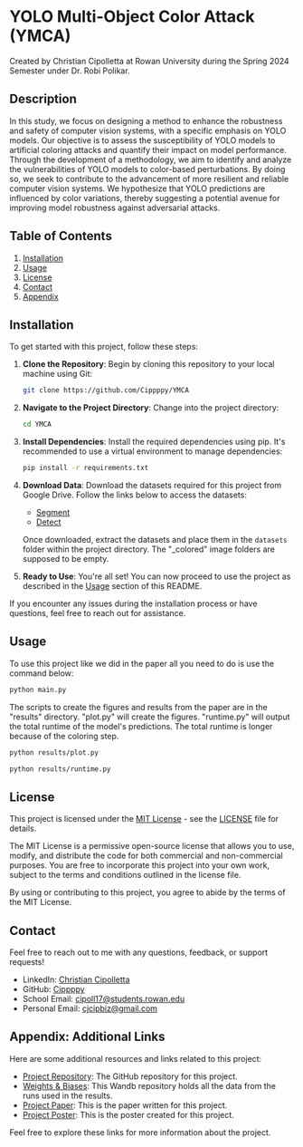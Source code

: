 # YOLO Multi-Object Color Attack (YMCA)
Created by Christian Cipolletta at Rowan University during the Spring 2024 Semester under Dr. Robi Polikar.

## Description

In this study, we focus on designing a method to enhance the robustness and safety of computer vision systems, with a specific emphasis on YOLO models. Our objective is to assess the susceptibility of YOLO models to artificial coloring attacks and quantify their impact on model performance. Through the development of a methodology, we aim to identify and analyze the vulnerabilities of YOLO models to color-based perturbations. By doing so, we seek to contribute to the advancement of more resilient and reliable computer vision systems. We hypothesize that YOLO predictions are influenced by color variations, thereby suggesting a potential avenue for improving model robustness against adversarial attacks.

## Table of Contents

1. [Installation](#installation)
2. [Usage](#usage)
3. [License](#license)
4. [Contact](#contact)
5. [Appendix](#appendix-additional-links)

## Installation

To get started with this project, follow these steps:

1. **Clone the Repository**: Begin by cloning this repository to your local machine using Git:

    ```bash
    git clone https://github.com/Cippppy/YMCA
    ```

2. **Navigate to the Project Directory**: Change into the project directory:

    ```bash
    cd YMCA
    ```

3. **Install Dependencies**: Install the required dependencies using pip. It's recommended to use a virtual environment to manage dependencies:

    ```bash
    pip install -r requirements.txt
    ```

4. **Download Data**: Download the datasets required for this project from Google Drive. Follow the links below to access the datasets:
    - [Segment](https://drive.google.com/drive/folders/1aD2zYarCA-sAvx8O0bFugoG9NcBixxJY?usp=sharing)
    - [Detect](https://drive.google.com/drive/folders/1S9DrhHAzD7lbrIVZVIJdXGrYDtDC9qKn?usp=sharing)

   Once downloaded, extract the datasets and place them in the `datasets` folder within the project directory. The "_colored" image folders are supposed to be empty.

5. **Ready to Use**: You're all set! You can now proceed to use the project as described in the [Usage](#usage) section of this README.

If you encounter any issues during the installation process or have questions, feel free to reach out for assistance.


## Usage

To use this project like we did in the paper all you need to do is use the command below:

```bash
python main.py
```

The scripts to create the figures and results from the paper are in the "results" directory. "plot.py" will create the figures. "runtime.py" will output the total runtime of the model's predictions. The total runtime is longer because of the coloring step.

```bash
python results/plot.py
```

```bash
python results/runtime.py
```

## License

This project is licensed under the [MIT License](https://opensource.org/licenses/MIT) - see the [LICENSE](LICENSE) file for details.

The MIT License is a permissive open-source license that allows you to use, modify, and distribute the code for both commercial and non-commercial purposes. You are free to incorporate this project into your own work, subject to the terms and conditions outlined in the license file.

By using or contributing to this project, you agree to abide by the terms of the MIT License.


## Contact

Feel free to reach out to me with any questions, feedback, or support requests!

- LinkedIn: [Christian Cipolletta](https://www.linkedin.com/in/christian-cipolletta/)
- GitHub: [Cippppy](https://github.com/Cippppy)
- School Email: cipoll17@students.rowan.edu
- Personal Email: cjcipbiz@gmail.com


## Appendix: Additional Links

Here are some additional resources and links related to this project:

- [Project Repository](https://github.com/Cippppy/YMCA): The GitHub repository for this project.
- [Weights & Biases](https://wandb.ai/cippppy/YOLO%20Multiobject%20Color%20Attack%20(YMCA)): This Wandb repository holds all the data from the runs used in the results.
- [Project Paper](https://drive.google.com/file/d/1gzRx54RBFELdnS_dpAAmjLfFJoAHSzyB/view?usp=sharing): This is the paper written for this project.
- [Project Poster](https://drive.google.com/file/d/1bjkANTcSbMgCHXR9tZdOMMiBNuUZ8Tg3/view?usp=sharing): This is the poster created for this project.

Feel free to explore these links for more information about the project.
